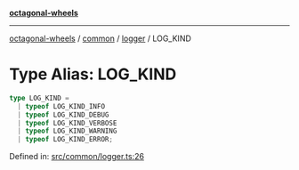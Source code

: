[**octagonal-wheels**](../../../README.md)

***

[octagonal-wheels](../../../modules.md) / [common](../../README.md) / [logger](../README.md) / LOG\_KIND

# Type Alias: LOG\_KIND

```ts
type LOG_KIND = 
  | typeof LOG_KIND_INFO
  | typeof LOG_KIND_DEBUG
  | typeof LOG_KIND_VERBOSE
  | typeof LOG_KIND_WARNING
  | typeof LOG_KIND_ERROR;
```

Defined in: [src/common/logger.ts:26](https://github.com/vrtmrz/octagonal-wheels/blob/main/src/common/logger.ts#L26)
